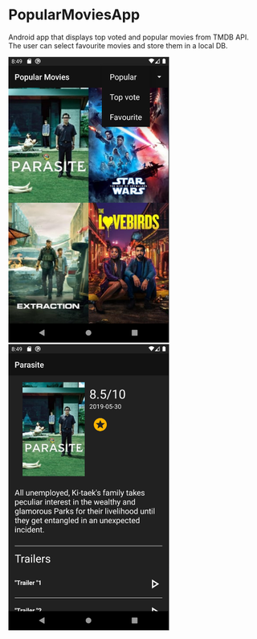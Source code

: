 # PopularMoviesApp
Android app that displays top voted and popular movies from TMDB API. The user can select favourite movies and store them in a local DB.

<img src="screenshot2.png" alt="Screenshot of the main movie list" width="320">
<img src="screenshot1.png" alt="Screenshot of the detail screen for a particular movie" width="320">
